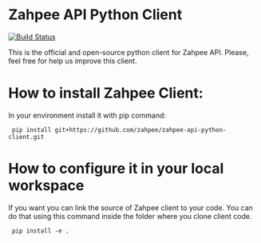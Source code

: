 Zahpee API Python Client
========================

[![Build Status](https://travis-ci.org/zahpee/zahpee-api-python-client.svg?branch=master)](https://travis-ci.org/zahpee/zahpee-api-python-client/)

This is the official and open-source python client for Zahpee API. Please, feel free for help us improve this client.

# How to install Zahpee Client:

In your environment install it with pip command:

```
 pip install git+https://github.com/zahpee/zahpee-api-python-client.git
```

# How to configure it in your local workspace

If you want you can link the source of Zahpee client to your code. You can do that using this command inside the folder where you clone client code.

```
 pip install -e . 
```

